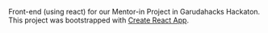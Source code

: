 Front-end (using react) for our Mentor-in Project in Garudahacks Hackaton.
This project was bootstrapped with [Create React App](https://github.com/facebook/create-react-app).
